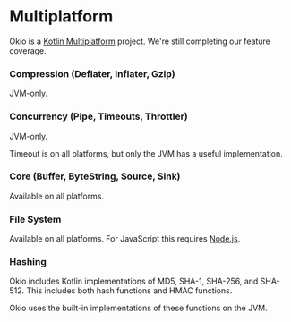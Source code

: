 Multiplatform
=============

Okio is a [Kotlin Multiplatform][kotlin_multiplatform] project. We're still completing our feature
coverage.


### Compression (Deflater, Inflater, Gzip)

JVM-only.


### Concurrency (Pipe, Timeouts, Throttler)

JVM-only.

Timeout is on all platforms, but only the JVM has a useful implementation.


### Core (Buffer, ByteString, Source, Sink)

Available on all platforms.


### File System

Available on all platforms. For JavaScript this requires [Node.js][node_js].


### Hashing

Okio includes Kotlin implementations of MD5, SHA-1, SHA-256, and SHA-512. This includes both hash
functions and HMAC functions.

Okio uses the built-in implementations of these functions on the JVM.


[kotlin_multiplatform]: https://kotlinlang.org/docs/reference/multiplatform.html
[mingw]: http://www.mingw.org/
[node_js]: https://nodejs.org/api/fs.html
